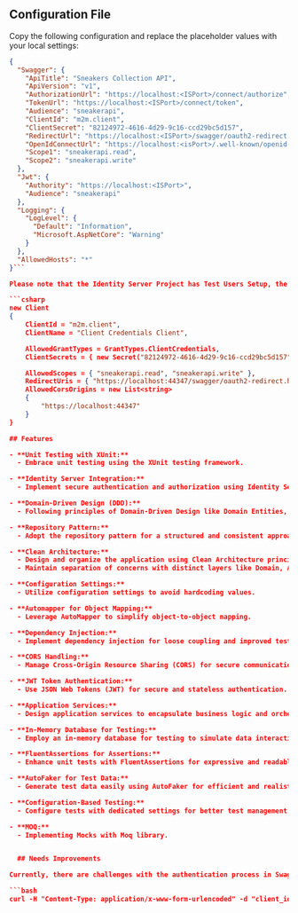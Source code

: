 ## Configuration File

Copy the following configuration and replace the placeholder values with your local settings:

```json
{
  "Swagger": {
    "ApiTitle": "Sneakers Collection API",
    "ApiVersion": "v1",
    "AuthorizationUrl": "https://localhost:<ISPort>/connect/authorize",
    "TokenUrl": "https://localhost:<ISPort>/connect/token",
    "Audience": "sneakerapi",
    "ClientId": "m2m.client",
    "ClientSecret": "82124972-4616-4d29-9c16-ccd29bc5d157",
    "RedirectUrl": "https://localhost:<ISPort>/swagger/oauth2-redirect.html",
    "OpenIdConnectUrl": "https://localhost:<isPort>/.well-known/openid-configuration",
    "Scope1": "sneakerapi.read",
    "Scope2": "sneakerapi.write"
  },
  "Jwt": {
    "Authority": "https://localhost:<ISPort>",
    "Audience": "sneakerapi"
  },
  "Logging": {
    "LogLevel": {
      "Default": "Information",
      "Microsoft.AspNetCore": "Warning"
    }
  },
  "AllowedHosts": "*"
}```

Please note that the Identity Server Project has Test Users Setup, the m2m user has a RedirectUrl set, this one is hardcoded for now so we need to modify it before testing authentication:

```csharp
new Client
{
    ClientId = "m2m.client",
    ClientName = "Client Credentials Client",

    AllowedGrantTypes = GrantTypes.ClientCredentials,
    ClientSecrets = { new Secret("82124972-4616-4d29-9c16-ccd29bc5d157".Sha256()) },

    AllowedScopes = { "sneakerapi.read", "sneakerapi.write" },
    RedirectUris = { "https://localhost:44347/swagger/oauth2-redirect.html" },
    AllowedCorsOrigins = new List<string>
    {
        "https://localhost:44347"
    }
}

## Features

- **Unit Testing with XUnit:**
  - Embrace unit testing using the XUnit testing framework.

- **Identity Server Integration:**
  - Implement secure authentication and authorization using Identity Server and Configuring Swagger to Authenticate with it.

- **Domain-Driven Design (DDD):**
  - Following principles of Domain-Driven Design like Domain Entities, ValueObjects, Aggregate Roots.

- **Repository Pattern:**
  - Adopt the repository pattern for a structured and consistent approach to data access.

- **Clean Architecture:**
  - Design and organize the application using Clean Architecture principles.
  - Maintain separation of concerns with distinct layers like Domain, Application, and Infrastructure.

- **Configuration Settings:**
  - Utilize configuration settings to avoid hardcoding values.

- **Automapper for Object Mapping:**
  - Leverage AutoMapper to simplify object-to-object mapping.

- **Dependency Injection:**
  - Implement dependency injection for loose coupling and improved testability.

- **CORS Handling:**
  - Manage Cross-Origin Resource Sharing (CORS) for secure communication with client applications.

- **JWT Token Authentication:**
  - Use JSON Web Tokens (JWT) for secure and stateless authentication.

- **Application Services:**
  - Design application services to encapsulate business logic and orchestrate interactions between layers.

- **In-Memory Database for Testing:**
  - Employ an in-memory database for testing to simulate data interactions without affecting the actual database.

- **FluentAssertions for Assertions:**
  - Enhance unit tests with FluentAssertions for expressive and readable assertions.

- **AutoFaker for Test Data:**
  - Generate test data easily using AutoFaker for efficient and realistic test scenarios.

- **Configuration-Based Testing:**
  - Configure tests with dedicated settings for better test management.

- **MOQ:**
  - Implementing Mocks with Moq library.


  ## Needs Improvements

Currently, there are challenges with the authentication process in Swagger. However, a temporary workaround is available by manually obtaining an access token using the Identity Server project. To achieve this on Windows, run the following command:

```bash
curl -H "Content-Type: application/x-www-form-urlencoded" -d "client_id=m2m.client&scope=sneakerapi.read&client_secret=82124972-4616-4d29-9c16-ccd29bc5d157&grant_type=client_credentials" "https://localhost:<Port>/connect/token"
